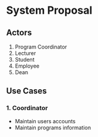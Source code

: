 # System Proposal
## Actors
1. Program Coordinator
2. Lecturer
3. Student
4. Employee
5. Dean
## Use Cases
### 1. Coordinator
- Maintain users accounts
- Maintain programs information
                                                            
